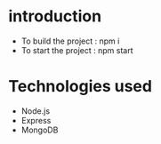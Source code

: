 # introduction
- To build the project : npm i
- To start the project : npm start

# Technologies used
- Node.js
- Express
- MongoDB


